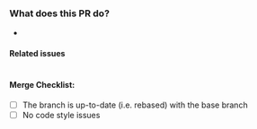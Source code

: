 ### What does this PR do?

- 

#### Related issues

#

#### Merge Checklist:

- [ ] The branch is up-to-date (i.e. rebased) with the base branch
- [ ] No code style issues